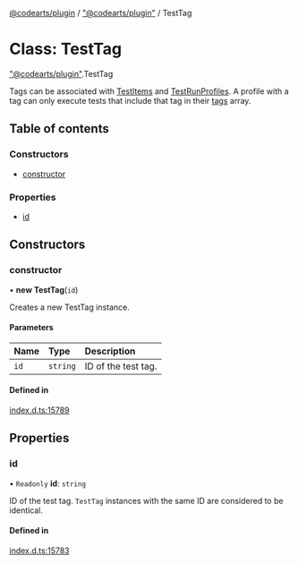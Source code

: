 [@codearts/plugin](../README.md) / ["@codearts/plugin"](../modules/_codearts_plugin_.md) / TestTag

# Class: TestTag

["@codearts/plugin"](../modules/_codearts_plugin_.md).TestTag

Tags can be associated with [TestItems](../interfaces/codearts_plugin_.TestItem.md) and
[TestRunProfiles](../interfaces/codearts_plugin_.TestRunProfile.md). A profile with a tag can only
execute tests that include that tag in their [tags](../interfaces/codearts_plugin_.TestItem.md#tags) array.

## Table of contents

### Constructors

- [constructor](codearts_plugin_.TestTag.md#constructor)

### Properties

- [id](codearts_plugin_.TestTag.md#id)

## Constructors

### constructor

• **new TestTag**(`id`)

Creates a new TestTag instance.

#### Parameters

| Name | Type | Description |
| :------ | :------ | :------ |
| `id` | `string` | ID of the test tag. |

#### Defined in

[index.d.ts:15789](https://github.com/huaweicloud/cloudide-plugin-api/blob/4d28848/index.d.ts#L15789)

## Properties

### id

• `Readonly` **id**: `string`

ID of the test tag. `TestTag` instances with the same ID are considered
to be identical.

#### Defined in

[index.d.ts:15783](https://github.com/huaweicloud/cloudide-plugin-api/blob/4d28848/index.d.ts#L15783)
